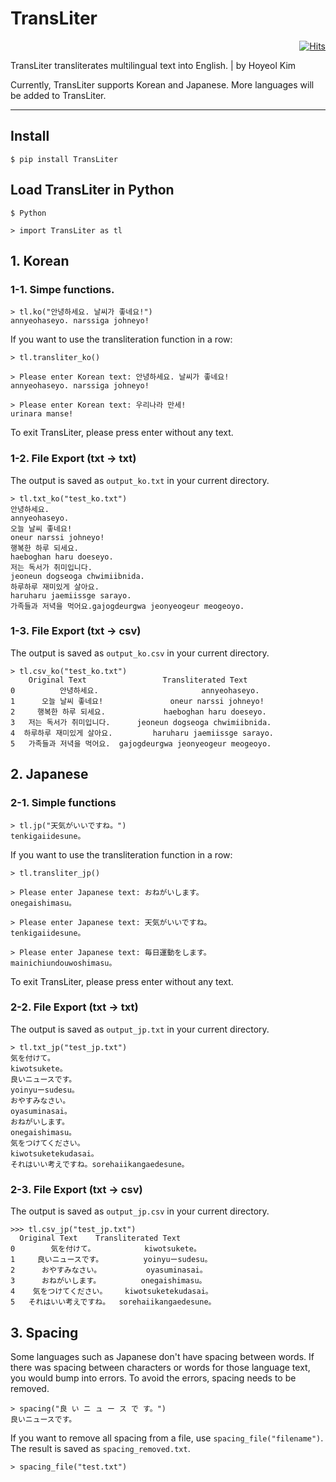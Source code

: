 # TransLiter

<div align=right>

[![Hits](https://hits.seeyoufarm.com/api/count/incr/badge.svg?url=https%3A%2F%2Fgithub.com%2Felibooklover%2FTransLiter&count_bg=%235F3DC8&title_bg=%23555555&icon=python.svg&icon_color=%23E7E7E7&title=hits&edge_flat=false)](https://hits.seeyoufarm.com)

</div>

TransLiter transliterates multilingual text into English. | by Hoyeol Kim

Currently, TransLiter supports Korean and Japanese. More languages will be added to TransLiter.

---

## Install

```
$ pip install TransLiter
```

## Load TransLiter in Python

```
$ Python

> import TransLiter as tl
```

## 1. Korean

### 1-1. Simpe functions.

```
> tl.ko("안녕하세요. 날씨가 좋네요!")
annyeohaseyo. narssiga johneyo!
```

If you want to use the transliteration function in a row:

```
> tl.transliter_ko()

> Please enter Korean text: 안녕하세요. 날씨가 좋네요!
annyeohaseyo. narssiga johneyo!

> Please enter Korean text: 우리나라 만세!
urinara manse!
```

To exit TransLiter, please press enter without any text.

### 1-2. File Export (txt -> txt)

The output is saved as `output_ko.txt` in your current directory.

```
> tl.txt_ko("test_ko.txt")
안녕하세요.
annyeohaseyo.
오늘 날씨 좋네요!
oneur narssi johneyo!
행복한 하루 되세요.
haeboghan haru doeseyo.
저는 독서가 취미입니다.
jeoneun dogseoga chwimiibnida.
하루하루 재미있게 살아요.
haruharu jaemiissge sarayo.
가족들과 저녁을 먹어요.gajogdeurgwa jeonyeogeur meogeoyo.
```

### 1-3. File Export (txt -> csv)

The output is saved as `output_ko.csv` in your current directory.

```
> tl.csv_ko("test_ko.txt")
    Original Text                 Transliterated Text
0          안녕하세요.                       annyeohaseyo.
1      오늘 날씨 좋네요!               oneur narssi johneyo!
2     행복한 하루 되세요.             haeboghan haru doeseyo.
3   저는 독서가 취미입니다.      jeoneun dogseoga chwimiibnida.
4  하루하루 재미있게 살아요.         haruharu jaemiissge sarayo.
5   가족들과 저녁을 먹어요.  gajogdeurgwa jeonyeogeur meogeoyo.
```

## 2. Japanese

### 2-1. Simple functions

```
> tl.jp("天気がいいですね。")
tenkigaiidesune。
```

If you want to use the transliteration function in a row:

```
> tl.transliter_jp()

> Please enter Japanese text: おねがいします。
onegaishimasu。

> Please enter Japanese text: 天気がいいですね。
tenkigaiidesune。

> Please enter Japanese text: 毎日運動をします。
mainichiundouwoshimasu。
```

To exit TransLiter, please press enter without any text.

### 2-2. File Export (txt -> txt)

The output is saved as `output_jp.txt` in your current directory.

```
> tl.txt_jp("test_jp.txt")
気を付けて。
kiwotsukete。
良いニュースです。
yoinyuーsudesu。
おやすみなさい。
oyasuminasai。
おねがいします。
onegaishimasu。
気をつけてください。
kiwotsuketekudasai。
それはいい考えですね。sorehaiikangaedesune。
```

### 2-3. File Export (txt -> csv)

The output is saved as `output_jp.csv` in your current directory.

```
>>> tl.csv_jp("test_jp.txt")
  Original Text    Transliterated Text
0        気を付けて。           kiwotsukete。
1     良いニュースです。         yoinyuーsudesu。
2      おやすみなさい。          oyasuminasai。
3      おねがいします。         onegaishimasu。
4    気をつけてください。    kiwotsuketekudasai。
5   それはいい考えですね。  sorehaiikangaedesune。
```

## 3. Spacing

Some languages such as Japanese don't have spacing between words. If there was spacing between characters or words for those language text, you would bump into errors. To avoid the errors, spacing needs to be removed.

```
> spacing("良 い ニ ュ ー ス で す。")
良いニュースです。
```

If you want to remove all spacing from a file, use `spacing_file("filename")`. The result is saved as `spacing_removed.txt`.

```
> spacing_file("test.txt")
```
